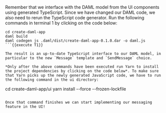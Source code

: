 Remember that we interface with the DAML model from the UI components using generated TypeScript. Since we have changed our DAML code, we also need to rerun the TypeScript code generator. Run the following commands in terminal 1 by clicking on the code below:

```
cd create-daml-app
daml build
daml codegen js .daml/dist/create-daml-app-0.1.0.dar -o daml.js
```{{execute T1}}

The result is an up-to-date TypeScript interface to our DAML model, in particular to the new `Message` template and `SendMessage` choice.

*Only after the above commands have been executed run Yarn to install the project dependencies by clicking on the code below*. To make sure that Yarn picks up the newly generated JavaScript code, we have to run the following command in the ui directory:

```
cd create-daml-app/ui
yarn install --force --frozen-lockfile
```{{execute T2}}

Once that command finishes we can start implementing our messaging feature in the UI!
